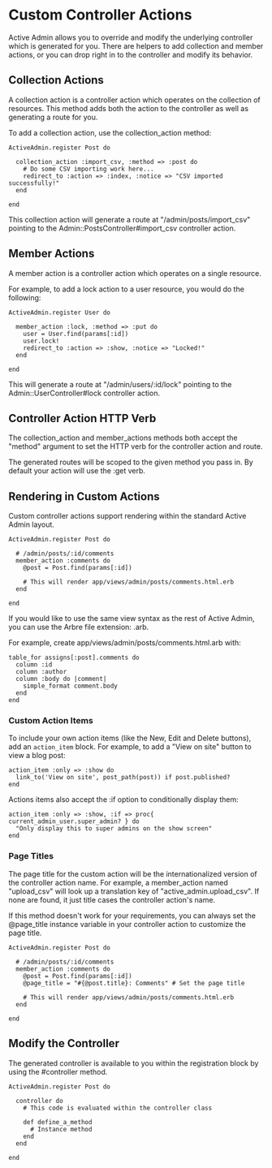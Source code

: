 # Custom Controller Actions

Active Admin allows you to override and modify the underlying controller which
is generated for you. There are helpers to add collection and member actions, or
you can drop right in to the controller and modify its behavior.

## Collection Actions

A collection action is a controller action which operates on the collection of
resources. This method adds both the action to the controller as well as
generating a route for you.

To add a collection action, use the collection_action method:


    ActiveAdmin.register Post do

      collection_action :import_csv, :method => :post do
        # Do some CSV importing work here...
        redirect_to :action => :index, :notice => "CSV imported successfully!"
      end

    end

This collection action will generate a route at "/admin/posts/import_csv"
pointing to the Admin::PostsController#import_csv controller action.

## Member Actions

A member action is a controller action which operates on a single resource.

For example, to add a lock action to a user resource, you would do the
following:

    ActiveAdmin.register User do

      member_action :lock, :method => :put do
        user = User.find(params[:id])
        user.lock!
        redirect_to :action => :show, :notice => "Locked!"
      end

    end

This will generate a route at "/admin/users/:id/lock" pointing to the
Admin::UserController#lock controller action.

## Controller Action HTTP Verb

The collection_action and member_actions methods both accept the "method"
argument to set the HTTP verb for the controller action and route.

The generated routes will be scoped to the given method you pass in. By default
your action will use the :get verb.

## Rendering in Custom Actions

Custom controller actions support rendering within the standard Active Admin
layout. 

    ActiveAdmin.register Post do

      # /admin/posts/:id/comments
      member_action :comments do
        @post = Post.find(params[:id])

        # This will render app/views/admin/posts/comments.html.erb
      end

    end

If you would like to use the same view syntax as the rest of Active Admin, you
can use the Arbre file extension: .arb.

For example, create app/views/admin/posts/comments.html.arb with:

    table_for assigns[:post].comments do
      column :id
      column :author
      column :body do |comment|
        simple_format comment.body
      end
    end
    
### Custom Action Items

To include your own action items (like the New, Edit and Delete buttons), add an 
`action_item` block. For example, to add a "View on site" button to view a blog
post:

    action_item :only => :show do
      link_to('View on site', post_path(post)) if post.published?
    end

Actions items also accept the :if option to conditionally display them:

    action_item :only => :show, :if => proc{ current_admin_user.super_admin? } do
      "Only display this to super admins on the show screen"
    end

### Page Titles

The page title for the custom action will be the internationalized version of
the controller action name. For example, a member_action named "upload_csv" will
look up a translation key of "active_admin.upload_csv". If none are found, it
just title cases the controller action's name.

If this method doesn't work for your requirements, you can always set the
@page_title instance variable in your controller action to customize the page
title.

    ActiveAdmin.register Post do

      # /admin/posts/:id/comments
      member_action :comments do
        @post = Post.find(params[:id])
        @page_title = "#{@post.title}: Comments" # Set the page title

        # This will render app/views/admin/posts/comments.html.erb
      end

    end

## Modify the Controller

The generated controller is available to you within the registration block by
using the #controller method.

    ActiveAdmin.register Post do

      controller do
        # This code is evaluated within the controller class

        def define_a_method
          # Instance method
        end
      end

    end
